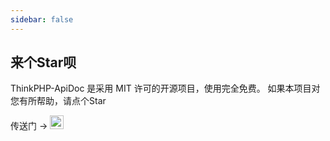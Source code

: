 ```yaml
---
sidebar: false
---
```


## 来个Star呗

ThinkPHP-ApiDoc 是采用 MIT 许可的开源项目，使用完全免费。 如果本项目对您有所帮助，请点个Star

传送门 ->
<a href="https://github.com/HGthecode/thinkphp-apidoc" target="_blank">
  <img
    height="22"
    :src="
      'https://img.shields.io/github/stars/HGthecode/thinkphp-apidoc?style=social'
    "
    class="attachment-full size-full"
    alt="Star me on GitHub"
    data-recalc-dims="1"
  />
</a>



